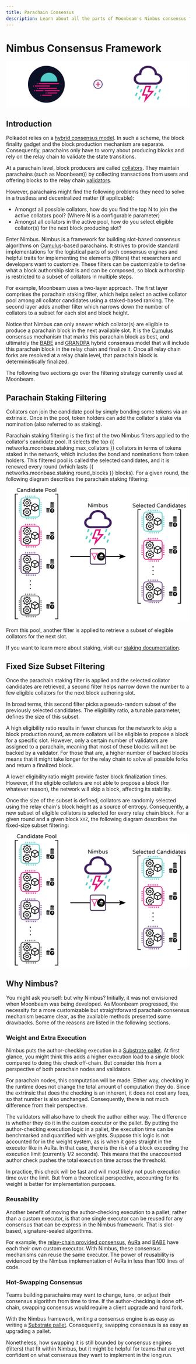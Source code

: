 ```yaml
---
title: Parachain Consensus
description: Learn about all the parts of Moonbeam's Nimbus consensus framework and how it works as part of the Polkadot's shared security model
---
```


# Nimbus Consensus Framework

![Moonbeam Consensus Banner](/images/consensus/consensus-banner.png)

## Introduction

Polkadot relies on a [hybrid consensus model](https://wiki.polkadot.network/docs/en/learn-consensus). In such a scheme, the block finality gadget and the block production mechanism are separate. Consequently, parachains only have to worry about producing blocks and rely on the relay chain to validate the state transitions.

At a parachain level, block producers are called [collators](https://wiki.polkadot.network/docs/en/learn-collator). They maintain parachains (such as Moonbeam)) by collecting transactions from users and offering blocks to the relay chain [validators](https://wiki.polkadot.network/docs/en/learn-validator).

However, parachains might find the following problems they need to solve in a trustless and decentralized matter (if applicable):

 - Amongst all possible collators, how do you find the top N to join the active collators pool? (Where N is a configurable parameter)
 - Amongst all collators in the active pool, how do you select eligible collator(s) for the next block producing slot?

Enter Nimbus. Nimbus is a framework for building slot-based consensus algorithms on [Cumulus](https://github.com/paritytech/cumulus)-based parachains. It strives to provide standard implementations for the logistical parts of such consensus engines and helpful traits for implementing the elements (filters) that researchers and developers want to customize. These filters can be customizable to define what a block authorship slot is and can be composed, so block authorship is restricted to a subset of collators in multiple steps.

For example, Moonbeam uses a two-layer approach. The first layer comprises the parachain staking filter, which helps select an active collator pool among all collator candidates using a staked-based ranking. The second layer adds another filter which narrows down the number of collators to a subset for each slot and block height.

Notice that Nimbus can only answer which collator(s) are eligible to produce a parachain block in the next available slot. It is the [Cumulus](https://wiki.polkadot.network/docs/en/build-cumulus#docsNav) consensus mechanism that marks this parachain block as best, and ultimately the [BABE](https://wiki.polkadot.network/docs/en/learn-consensus#babe) and [GRANDPA](https://wiki.polkadot.network/docs/en/learn-consensus#grandpa-finality-gadget) hybrid consensus model that will include this parachain block in the relay chain and finalize it. Once all relay chain forks are resolved at a relay chain level, that parachain block is deterministically finalized.

The following two sections go over the filtering strategy currently used at Moonbeam.

## Parachain Staking Filtering

Collators can join the candidate pool by simply bonding some tokens via an extrinsic. Once in the pool, token holders can add the collator's stake via nomination (also referred to as staking).

Parachain staking filtering is the first of the two Nimbus filters applied to the collator's candidate pool. It selects the top {{ networks.moonbase.staking.max_collators }} collators in terms of tokens staked in the network, which includes the bond and nominations from token holders. This filtered pool is called the selected candidates, and it is renewed every round (which lasts {{ networks.moonbase.staking.round_blocks }} blocks). For a given round, the following diagram describes the parachain staking filtering:

![Nimbus Parachain Staking Filter](/images/consensus/consensus-images1.png)

From this pool, another filter is applied to retrieve a subset of elegible collators for the next slot.

If you want to learn more about staking, visit our [staking documentation](/staking/overview).

## Fixed Size Subset Filtering

Once the parachain staking filter is applied and the selected collator candidates are retrieved, a second filter helps narrow down the number to a few eligible collators for the next block authoring slot.

In broad terms, this second filter picks a pseudo-random subset of the previously selected candidates. The eligibility ratio, a tunable parameter, defines the size of this subset.

A high eligibility ratio results in fewer chances for the network to skip a block production round, as more collators will be eligible to propose a block for a specific slot. However, only a certain number of validators are assigned to a parachain, meaning that most of these blocks will not be backed by a validator.  For those that are, a higher number of backed blocks means that it might take longer for the relay chain to solve all possible forks and return a finalized block.

A lower eligibility ratio might provide faster block finalization times. However, if the eligible collators are not able to propose a block (for whatever reason), the network will skip a block, affecting its stability.

Once the size of the subset is defined, collators are randomly selected using the relay chain's block height as a source of entropy. Consequently, a new subset of eligible collators is selected for every relay chain block. For a given round and a given block `XYZ`, the following diagram describes the fixed-size subset filtering: 

![Nimbus Parachain Staking Filter](/images/consensus/consensus-images1.png)

## Why Nimbus?

You might ask yourself: but why Nimbus? Initially, it was not envisioned when Moonbeam was being developed. As Moonbeam progressed, the necessity for a more customizable but straightforward parachain consensus mechanism became clear, as the available methods presented some drawbacks. Some of the reasons are listed in the following sections.

<!-- The [AuRa](https://crates.io/crates/sc-consensus-aura) (short for authority-round) consensus mechanism is based on a known list of authorities that take turns to produce blocks in every slot. Each authority can propose only one block per slot and builds on top of the longest chain. Aura is somewhat simplistic but very capable. However, how do you select this list of authorities? -->

### Weight and Extra Execution

Nimbus puts the author-checking execution in a [Substrate pallet](https://substrate.dev/docs/en/knowledgebase/runtime/pallets). At first glance, you might think this adds a higher execution load to a single block compared to doing this check off-chain. But consider this from a perspective of both parachain nodes and validators.

For parachain nodes, this computation will be made. Either way, checking in the runtime does not change the total amount of computation they do. Since the extrinsic that does the checking is an inherent, it does not cost any fees, so that number is also unchanged. Consequently, there is not much difference from their perspective.

The validators will also have to check the author either way. The difference is whether they do it in the custom executor or the pallet. By putting the author-checking execution logic in a pallet, the execution time can be benchmarked and quantified with weights. Suppose this logic is not accounted for in the weight system, as is when it goes straight in the executor like in AuRa. In that case, there is the risk of a block exceeding the execution limit (currently 1/2 seconds). This means that the unaccounted author check pushes the total execution time across the threshold.

In practice, this check will be fast and will most likely not push execution time over the limit. But from a theoretical perspective, accounting for its weight is better for implementation purposes.

### Reusability

Another benefit of moving the author-checking execution to a pallet, rather than a custom executor, is that one single executor can be reused for any consensus that can be express in the Nimbus framework. That is slot-based, signature-sealed algorithms. 

For example, the [relay-chain provided consensus](https://github.com/paritytech/cumulus/blob/master/client/consensus/relay-chain/src/lib.rs), [AuRa](https://crates.io/crates/sc-consensus-aura) and [BABE](https://crates.io/crates/sc-consensus-babe) have each their own custom executor. With Nimbus, these consensus mechanisms can reuse the same executor. The power of reusability is evidenced by the Nimbus implementation of AuRa in less than 100 lines of code.

### Hot-Swapping Consensus

Teams building parachains may want to change, tune, or adjust their consensus algorithm from time to time. If the author-checking is done off-chain, swapping consensus would require a client upgrade and hard fork.

With the Nimbus framework, writing a consensus engine is as easy as writing a [Substrate pallet](https://substrate.dev/docs/en/knowledgebase/runtime/pallets). Consequently, swapping consensus is as easy as upgrading a pallet. 

Nonetheless, how swapping it is still bounded by consensus engines (filters) that fit within Nimbus, but it might be helpful for teams that are yet confident on what consensus they want to implement in the long run.